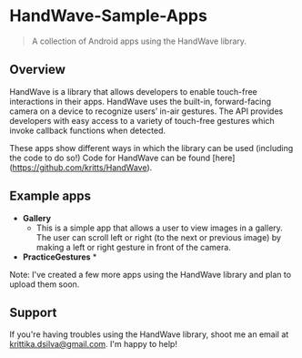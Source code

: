 HandWave-Sample-Apps
====================
> A collection of Android apps using the HandWave library.


## Overview 
HandWave is a library that allows developers to enable touch-free interactions in their apps. 
HandWave uses the built-in, forward-facing camera on a device to recognize users’ in-air gestures. The API provides developers with easy access to a variety of touch-free gestures which invoke callback functions when detected. 

These apps show different ways in which the library can be used (including the code to do so!)
Code for HandWave can be found [here] (https://github.com/kritts/HandWave).

## Example apps


* **Gallery** 
	* This is a simple app that allows a user to view images in a gallery. The user can scroll left or right (to the next or previous image) by making a left or right gesture in front of the camera.
* **PracticeGestures** 
	*

Note: I've created a few more apps using the HandWave library and plan to upload them soon.
	

## Support 
If you're having troubles using the HandWave library, shoot me an email at krittika.dsilva@gmail.com. I'm happy to help!